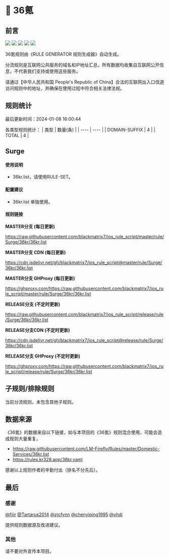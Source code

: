 # 🧸 36氪

## 前言

![](https://shields.io/badge/-移除重复规则-ff69b4) ![](https://shields.io/badge/-DOMAIN与DOMAIN--SUFFIX合并-green) ![](https://shields.io/badge/-DOMAIN--SUFFIX间合并-critical) ![](https://shields.io/badge/-DOMAIN--SUFFIX与DOMAIN--KEYWORD合并-blue) ![](https://shields.io/badge/-IP--CIDR(6)合并-blueviolet) 

36氪规则由《RULE GENERATOR 规则生成器》自动生成。

分流规则是互联网公共服务的域名和IP地址汇总，所有数据均收集自互联网公开信息，不代表我们支持或使用这些服务。

请通过【中华人民共和国 People's Republic of China】合法的互联网出入口信道访问规则中的地址，并确保在使用过程中符合相关法律法规。

## 规则统计

最后更新时间：2024-01-08 16:00:44

各类型规则统计：
| 类型 | 数量(条)  | 
| ---- | ----  |
| DOMAIN-SUFFIX | 4  | 
| TOTAL | 4  | 


## Surge 

#### 使用说明
- 36kr.list，请使用RULE-SET。

#### 配置建议
- 36kr.list 单独使用。

#### 规则链接
**MASTER分支 (每日更新)**

https://raw.githubusercontent.com/blackmatrix7/ios_rule_script/master/rule/Surge/36kr/36kr.list

**MASTER分支 CDN (每日更新)**

https://cdn.jsdelivr.net/gh/blackmatrix7/ios_rule_script@master/rule/Surge/36kr/36kr.list

**MASTER分支 GHProxy (每日更新)**

https://ghproxy.com/https://raw.githubusercontent.com/blackmatrix7/ios_rule_script/master/rule/Surge/36kr/36kr.list

**RELEASE分支 (不定时更新)**

https://raw.githubusercontent.com/blackmatrix7/ios_rule_script/release/rule/Surge/36kr/36kr.list

**RELEASE分支CDN (不定时更新)**

https://cdn.jsdelivr.net/gh/blackmatrix7/ios_rule_script@release/rule/Surge/36kr/36kr.list

**RELEASE分支 GHProxy (不定时更新)**

https://ghproxy.com/https://raw.githubusercontent.com/blackmatrix7/ios_rule_script/release/rule/Surge/36kr/36kr.list

## 子规则/排除规则


当前分流规则，未包含其他子规则。

## 数据来源

《36氪》的数据来自以下链接，如与本项目的《36氪》规则混合使用，可能会造成规则大量重复。

- https://raw.githubusercontent.com/LM-Firefly/Rules/master/Domestic-Services/36kr.list
- https://rules.kr328.app/36kr.yaml


感谢以上规则作者的辛勤付出（排名不分先后）。

## 最后

### 感谢

[@fiiir](https://github.com/fiiir) [@Tartarus2014](https://github.com/Tartarus2014) [@zjcfynn](https://github.com/zjcfynn) [@chenyiping1995](https://github.com/chenyiping1995) [@vhdj](https://github.com/vhdj)

提供规则数据源及改进建议。

### 其他

请不要对外宣传本项目。